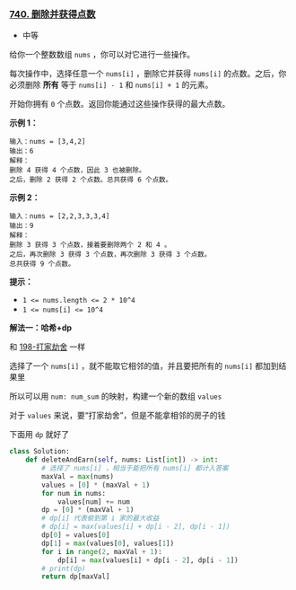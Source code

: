 ### [740. 删除并获得点数](https://leetcode.cn/problems/delete-and-earn/)

- 中等

给你一个整数数组 `nums` ，你可以对它进行一些操作。

每次操作中，选择任意一个 `nums[i]` ，删除它并获得 `nums[i]` 的点数。之后，你必须删除 **所有** 等于 `nums[i] - 1` 和 `nums[i] + 1` 的元素。

开始你拥有 `0` 个点数。返回你能通过这些操作获得的最大点数。

**示例 1：**

```
输入：nums = [3,4,2]
输出：6
解释：
删除 4 获得 4 个点数，因此 3 也被删除。
之后，删除 2 获得 2 个点数。总共获得 6 个点数。
```

**示例 2：**

```
输入：nums = [2,2,3,3,3,4]
输出：9
解释：
删除 3 获得 3 个点数，接着要删除两个 2 和 4 。
之后，再次删除 3 获得 3 个点数，再次删除 3 获得 3 个点数。
总共获得 9 个点数。
```

**提示：**

- `1 <= nums.length <= 2 * 10^4`
- `1 <= nums[i] <= 10^4`

**解法一：哈希+dp**

和 [198-打家劫舍](https://leetcode.cn/problems/house-robber/) 一样

选择了一个 `nums[i]` ，就不能取它相邻的值，并且要把所有的 `nums[i]` 都加到结果里

所以可以用 `num: num_sum` 的映射，构建一个新的数组 `values`

对于 `values` 来说，要“打家劫舍”，但是不能拿相邻的房子的钱

下面用 `dp` 就好了

```python
class Solution:
    def deleteAndEarn(self, nums: List[int]) -> int:
        # 选择了 nums[i] ，相当于能把所有 nums[i] 都计入答案
        maxVal = max(nums)
        values = [0] * (maxVal + 1)
        for num in nums:
            values[num] += num
        dp = [0] * (maxVal + 1)
        # dp[i] 代表偷到第 i 家的最大收益
        # dp[i] = max(values[i] + dp[i - 2], dp[i - 1])
        dp[0] = values[0]
        dp[1] = max(values[0], values[1])
        for i in range(2, maxVal + 1):
            dp[i] = max(values[i] + dp[i - 2], dp[i - 1])
        # print(dp)
        return dp[maxVal]
```

